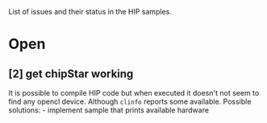 List of issues and their status in the HIP samples.

# Open
## [2] get chipStar working
  It is possible to compile HIP code but when executed it doesn't not seem to find any opencl device. Although `clinfo` reports some available.
  Possible solutions: - implement sample that prints available hardware
